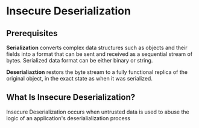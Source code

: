 # Insecure Deserialization

## Prerequisites

**Serialization** converts complex data structures such as objects and their fields into a format that can be sent and received as a sequential stream of bytes. Serialized data format can be either binary or string.  

**Deserialiaztion** restors the byte stream to a fully functional replica of the original object, in the exact state as when it was serialized. 

## What Is Insecure Deserialization?
Insecure Deserialization occurs when untrusted data is used to abuse the logic of an application's deserialialization process
